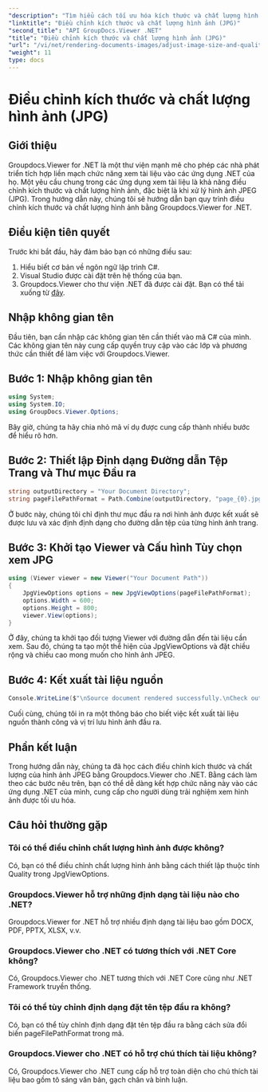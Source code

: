 ```yaml
---
"description": "Tìm hiểu cách tối ưu hóa kích thước và chất lượng hình ảnh ở định dạng JPEG bằng Groupdocs.Viewer cho .NET. Nâng cao trải nghiệm xem tài liệu của bạn."
"linktitle": "Điều chỉnh kích thước và chất lượng hình ảnh (JPG)"
"second_title": "API GroupDocs.Viewer .NET"
"title": "Điều chỉnh kích thước và chất lượng hình ảnh (JPG)"
"url": "/vi/net/rendering-documents-images/adjust-image-size-and-quality-jpg/"
"weight": 11
type: docs
---
```

# Điều chỉnh kích thước và chất lượng hình ảnh (JPG)

## Giới thiệu
Groupdocs.Viewer for .NET là một thư viện mạnh mẽ cho phép các nhà phát triển tích hợp liền mạch chức năng xem tài liệu vào các ứng dụng .NET của họ. Một yêu cầu chung trong các ứng dụng xem tài liệu là khả năng điều chỉnh kích thước và chất lượng hình ảnh, đặc biệt là khi xử lý hình ảnh JPEG (JPG). Trong hướng dẫn này, chúng tôi sẽ hướng dẫn bạn quy trình điều chỉnh kích thước và chất lượng hình ảnh bằng Groupdocs.Viewer for .NET.
## Điều kiện tiên quyết
Trước khi bắt đầu, hãy đảm bảo bạn có những điều sau:
1. Hiểu biết cơ bản về ngôn ngữ lập trình C#.
2. Visual Studio được cài đặt trên hệ thống của bạn.
3. Groupdocs.Viewer cho thư viện .NET đã được cài đặt. Bạn có thể tải xuống từ [đây](https://releases.groupdocs.com/viewer/net/).

## Nhập không gian tên
Đầu tiên, bạn cần nhập các không gian tên cần thiết vào mã C# của mình. Các không gian tên này cung cấp quyền truy cập vào các lớp và phương thức cần thiết để làm việc với Groupdocs.Viewer.
## Bước 1: Nhập không gian tên
```csharp
using System;
using System.IO;
using GroupDocs.Viewer.Options;
```

Bây giờ, chúng ta hãy chia nhỏ mã ví dụ được cung cấp thành nhiều bước để hiểu rõ hơn.
## Bước 2: Thiết lập Định dạng Đường dẫn Tệp Trang và Thư mục Đầu ra
```csharp
string outputDirectory = "Your Document Directory";
string pageFilePathFormat = Path.Combine(outputDirectory, "page_{0}.jpg");
```
Ở bước này, chúng tôi chỉ định thư mục đầu ra nơi hình ảnh được kết xuất sẽ được lưu và xác định định dạng cho đường dẫn tệp của từng hình ảnh trang.
## Bước 3: Khởi tạo Viewer và Cấu hình Tùy chọn xem JPG
```csharp
using (Viewer viewer = new Viewer("Your Document Path"))
{
    JpgViewOptions options = new JpgViewOptions(pageFilePathFormat);
    options.Width = 600;
    options.Height = 800;
    viewer.View(options);
}
```
Ở đây, chúng ta khởi tạo đối tượng Viewer với đường dẫn đến tài liệu cần xem. Sau đó, chúng ta tạo một thể hiện của JpgViewOptions và đặt chiều rộng và chiều cao mong muốn cho hình ảnh JPEG.
## Bước 4: Kết xuất tài liệu nguồn
```csharp
Console.WriteLine($"\nSource document rendered successfully.\nCheck output in {outputDirectory}.");
```
Cuối cùng, chúng tôi in ra một thông báo cho biết việc kết xuất tài liệu nguồn thành công và vị trí lưu hình ảnh đầu ra.

## Phần kết luận
Trong hướng dẫn này, chúng ta đã học cách điều chỉnh kích thước và chất lượng của hình ảnh JPEG bằng Groupdocs.Viewer cho .NET. Bằng cách làm theo các bước nêu trên, bạn có thể dễ dàng kết hợp chức năng này vào các ứng dụng .NET của mình, cung cấp cho người dùng trải nghiệm xem hình ảnh được tối ưu hóa.
## Câu hỏi thường gặp
### Tôi có thể điều chỉnh chất lượng hình ảnh được không?
Có, bạn có thể điều chỉnh chất lượng hình ảnh bằng cách thiết lập thuộc tính Quality trong JpgViewOptions.
### Groupdocs.Viewer hỗ trợ những định dạng tài liệu nào cho .NET?
Groupdocs.Viewer for .NET hỗ trợ nhiều định dạng tài liệu bao gồm DOCX, PDF, PPTX, XLSX, v.v.
### Groupdocs.Viewer cho .NET có tương thích với .NET Core không?
Có, Groupdocs.Viewer cho .NET tương thích với .NET Core cũng như .NET Framework truyền thống.
### Tôi có thể tùy chỉnh định dạng đặt tên tệp đầu ra không?
Có, bạn có thể tùy chỉnh định dạng đặt tên tệp đầu ra bằng cách sửa đổi biến pageFilePathFormat trong mã.
### Groupdocs.Viewer cho .NET có hỗ trợ chú thích tài liệu không?
Có, Groupdocs.Viewer cho .NET cung cấp hỗ trợ toàn diện cho chú thích tài liệu bao gồm tô sáng văn bản, gạch chân và bình luận.
